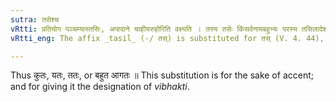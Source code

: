 ```yaml
---
sutra: तसेश्च
vRtti: प्रतियोग पञ्चम्यास्तसिः, अपादाने चाहीयरुहोरिति वक्ष्यति । तस्य तसेः किंसर्वनामबहुभ्यः परस्य तसिलादेशो भवति ॥
vRtti_eng: The affix _tasil_ (-/ तस्) is substituted for तस् (V. 4. 44), (V. 4. 45) when _kim_, a _sarvanama_, and _bahu_ follow.

---
```

Thus कुतः, यतः, ततः, or बहुत आगतः ॥ This substitution is for the sake of accent; and for giving it the designation of _vibhakti_.